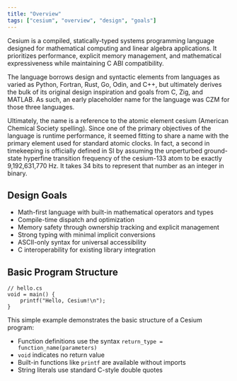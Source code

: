 ```yaml
---
title: "Overview"
tags: ["cesium", "overview", "design", "goals"]
---
```


Cesium is a compiled, statically-typed systems programming language designed for mathematical computing and linear algebra applications. It prioritizes performance, explicit memory management, and mathematical expressiveness while maintaining C ABI compatibility.

The language borrows design and syntactic elements from languages as varied as Python, Fortran, Rust, Go, Odin, and C++, but ultimately derives the bulk of its original design inspiration and goals from C, Zig, and MATLAB. As such, an early placeholder name for the language was CZM for those three languages.

Ultimately, the name is a reference to the atomic element cesium (American Chemical Society spelling). Since one of the primary objectives of the language is runtime performance, it seemed fitting to share a name with the primary element used for standard atomic clocks. In fact, a second in timekeeping is officially defined in SI by assuming the unperturbed ground-state hyperfine transition frequency of the cesium-133 atom to be exactly 9,192,631,770 Hz. It takes 34 bits to represent that number as an integer in binary.

## Design Goals

- Math-first language with built-in mathematical operators and types
- Compile-time dispatch and optimization
- Memory safety through ownership tracking and explicit management
- Strong typing with minimal implicit conversions
- ASCII-only syntax for universal accessibility
- C interoperability for existing library integration

## Basic Program Structure

```cesium
// hello.cs
void = main() {
    printf("Hello, Cesium!\n");
}
```

This simple example demonstrates the basic structure of a Cesium program:

- Function definitions use the syntax `return_type = function_name(parameters)`
- `void` indicates no return value
- Built-in functions like `printf` are available without imports
- String literals use standard C-style double quotes
